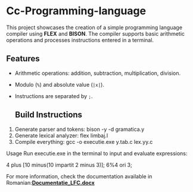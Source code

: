 # Cc-Programming-language
This project showcases the creation of a simple programming language compiler using **FLEX** and **BISON**. The compiler supports basic arithmetic operations and processes instructions entered in a terminal.

## Features
- Arithmetic operations: addition, subtraction, multiplication, division.
- Modulo (`%`) and absolute value (`|x|`).
- Instructions are separated by `;`.

  ## Build Instructions
1. Generate parser and tokens:
    bison -y -d gramatica.y
2. Generate lexical analyzer:
    flex limbaj.l
3. Compile everything:
    gcc -o executie.exe y.tab.c lex.yy.c

Usage
Run executie.exe in the terminal to input and evaluate expressions:

4 plus [10 minus(10 impartit 2 minus 3)];
6%4 ori 3;

For more information, check the documentation available in Romanian:**[Documentatie_LFC.docx](Documentatie_LFC.docx)**
